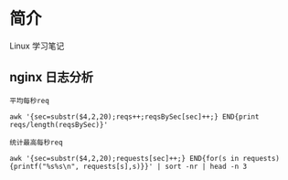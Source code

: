 # 简介

Linux 学习笔记

## nginx 日志分析

`平均每秒req`

```shell
awk '{sec=substr($4,2,20);reqs++;reqsBySec[sec]++;} END{print reqs/length(reqsBySec)}'
```

`统计最高每秒req`

```shell
awk '{sec=substr($4,2,20);requests[sec]++;} END{for(s in requests){printf("%s%s\n", requests[s],s)}}' | sort -nr | head -n 3
```
